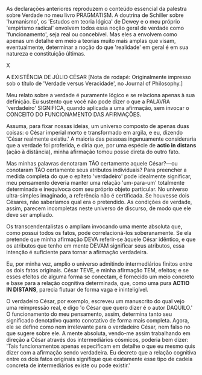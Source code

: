 As declarações anteriores reproduzem o conteúdo essencial da palestra sobre Verdade no meu livro PRAGMATISM. A doutrina de Schiller sobre 'humanismo', os 'Estudos em teoria lógica' de Dewey e o meu próprio 'empirismo radical' envolvem todos essa noção geral de verdade como 'funcionamento', seja real ou concebível. Mas eles a envolvem como apenas um detalhe em meio a teorias muito mais amplas que visam, eventualmente, determinar a noção do que 'realidade' em geral é em sua natureza e constituição últimas.

X

A EXISTÊNCIA DE JÚLIO CÉSAR [Nota de rodapé: Originalmente impresso sob o título de 'Verdade versus Veracidade', no Journal of Philosophy.]

Meu relato sobre a verdade é puramente lógico e se relaciona apenas à sua definição. Eu sustento que você não pode dizer o que a PALAVRA 'verdadeiro' SIGNIFICA, quando aplicada a uma afirmação, sem invocar o CONCEITO DO FUNCIONAMENTO DAS AFIRMAÇÕES.

Assuma, para fixar nossas ideias, um universo composto de apenas duas coisas: o César imperial morto e transformado em argila, e eu, dizendo 'César realmente existiu.' A maioria das pessoas ingenuamente consideraria que a verdade foi proferida, e diria que, por uma espécie de **actio in distans** (ação à distância), minha afirmação tomou posse direta do outro fato.

Mas minhas palavras denotaram TÃO certamente aquele César?—ou conotaram TÃO certamente seus atributos individuais? Para preencher a medida completa do que o epíteto 'verdadeiro' pode idealmente significar, meu pensamento deveria manter uma relação 'um-para-um' totalmente determinada e inequívoca com seu próprio objeto particular. No universo ultra-simples imaginado, a referência não é certificada. Se houvesse dois Césares, não saberíamos qual era o pretendido. As condições de verdade, assim, parecem incompletas neste universo de discurso, de modo que ele deve ser ampliado.

Os transcendentalistas o ampliam invocando uma mente absoluta que, como possui todos os fatos, pode correlacioná-los soberanamente. Se ela pretende que minha afirmação DEVA referir-se àquele César idêntico, e que os atributos que tenho em mente DEVAM significar seus atributos, essa intenção é suficiente para tornar a afirmação verdadeira.

Eu, por minha vez, amplio o universo admitindo intermediários finitos entre os dois fatos originais. César TEVE, e minha afirmação TEM, efeitos; e se esses efeitos de alguma forma se conectam, é fornecido um meio concreto e base para a relação cognitiva determinada, que, como uma pura **ACTIO IN DISTANS**, parecia flutuar de forma vaga e ininteligível.

O verdadeiro César, por exemplo, escreveu um manuscrito do qual vejo uma reimpressão real, e digo 'o César que quero dizer é o autor DAQUILO.' O funcionamento do meu pensamento, assim, determina tanto seu significado denotativo quanto conotativo de forma mais completa. Agora, ele se define como nem irrelevante para o verdadeiro César, nem falso no que sugere sobre ele. A mente absoluta, vendo-me assim trabalhando em direção a César através dos intermediários cósmicos, poderia bem dizer: 'Tais funcionamentos apenas especificam em detalhe o que eu mesmo quis dizer com a afirmação sendo verdadeira. Eu decreto que a relação cognitiva entre os dois fatos originais signifique que exatamente esse tipo de cadeia concreta de intermediários existe ou pode existir.'